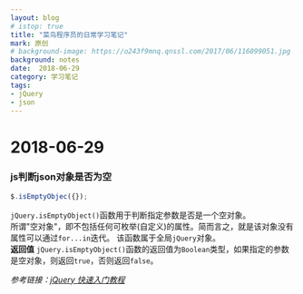 ```yaml
---
layout: blog
# istop: true
title: "菜鸟程序员的日常学习笔记"
mark: 原创
# background-image: https://o243f9mnq.qnssl.com/2017/06/116099051.jpg
background: notes
date:  2018-06-29
category: 学习笔记
tags:
- jQuery
- json
---
```


# 2018-06-29
### js判断json对象是否为空
```js
$.isEmptyObjec({});
```
`jQuery.isEmptyObject()`函数用于判断指定参数是否是一个空对象。  
所谓"空对象"，即不包括任何可枚举(自定义)的属性。简而言之，就是该对象没有属性可以通过`for...in`迭代。
该函数属于全局`jQuery`对象。  
__返回值__
`jQuery.isEmptyObject()`函数的返回值为`Boolean`类型，如果指定的参数是空对象，则返回`true`，否则返回`false`。 
 
_参考链接：[jQuery 快速入门教程](http://www.365mini.com/page/jquery-quickstart.htm)_

